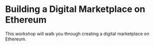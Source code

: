 # Building a Digital Marketplace on Ethereum

This workshop will walk you through creating a digital marketplace on Ethereum.